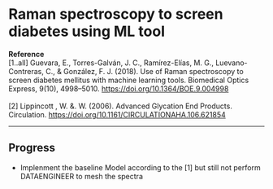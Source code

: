 # Raman spectroscopy to screen diabetes using ML tool

**Reference** 
<br>[1..all]  Guevara, E., Torres-Galván, J. C., Ramírez-Elías, M. G., Luevano-Contreras, C., & González, F. J. (2018). Use of Raman spectroscopy to screen diabetes mellitus with machine learning tools. Biomedical Optics Express, 9(10), 4998–5010. https://doi.org/10.1364/BOE.9.004998
<br><br>[2] Lippincott , W. &. W. (2006). Advanced Glycation End Products. Circulation. https://doi.org/10.1161/CIRCULATIONAHA.106.621854


-----------------------------------------

## Progress 

- Implenment the baseline Model according to the [1] but still not perform DATAENGINEER to mesh the spectra
